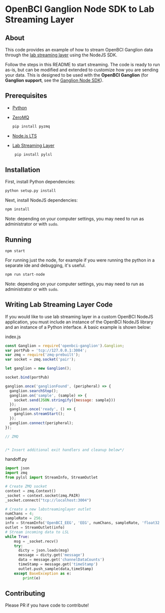 # OpenBCI Ganglion Node SDK to Lab Streaming Layer

## About

This code provides an example of how to stream OpenBCI Ganglion data through the [lab streaming layer](https://github.com/sccn/labstreaminglayer) using the NodeJS SDK.

Follow the steps in this README to start streaming. The code is ready to run as-is, but can be modified and extended to customize how you are sending your data. This is designed to be used with the **OpenBCI Ganglion** (for **Ganglion support**, see the [Ganglion Node SDK](https://github.com/OpenBCI/OpenBCI_NodeJS/tree/master/examples/labstreaminglayer)).

## Prerequisites

* [Python](https://www.python.org/downloads/)
* [ZeroMQ](http://zeromq.org/bindings:python)

  ```py
  pip install pyzmq
  ```
* [Node.js LTS](https://nodejs.org/en/)
* [Lab Streaming Layer](https://github.com/sccn/labstreaminglayer)

  ```py
   pip install pylsl
  ```


## Installation
First, install Python dependencies:
```bash
python setup.py install
```
Next, install NodeJS dependencies:
```bash
npm install
```
Note: depending on your computer settings, you may need to run as administrator or with `sudo`.

## Running
```
npm start
```
For running just the node, for example if you were running the python in a separate ide and debugging, it's useful.
```python
npm run start-node
```
Note: depending on your computer settings, you may need to run as administrator or with `sudo`.

## Writing Lab Streaming Layer Code
If you would like to use lab streaming layer in a custom OpenBCI NodeJS application, you must include an instance of the OpenBCI NodeJS library and an instance of a Python interface. A basic example is shown below:

index.js
```js
const Ganglion = require('openbci-ganglion').Ganglion;
var portPub = 'tcp://127.0.0.1:3004';
var zmq = require('zmq-prebuilt');
var socket = zmq.socket('pair');

let ganglion = new Ganglion();

socket.bind(portPub)

ganglion.once('ganglionFound', (peripheral) => {
  ganglion.searchStop();
  ganglion.on('sample', (sample) => {
    socket.send(JSON.stringify({message: sample}))
  });
  ganglion.once('ready', () => {
    ganglion.streamStart();
  });
  ganglion.connect(peripheral);
});

// ZMQ


/* Insert additional exit handlers and cleanup below*/
```

handoff.py
```python
import json
import zmq
from pylsl import StreamInfo, StreamOutlet

# Create ZMQ socket
context = zmq.Context()
_socket = context.socket(zmq.PAIR)
_socket.connect("tcp://localhost:3004")

# Create a new labstreaminglayer outlet
numChans = 4;
sampleRate = 256;
info = StreamInfo('OpenBCI_EEG', 'EEG', numChans, sampleRate, 'float32', 'openbci_12345')
outlet = StreamOutlet(info)
# Stream incoming data to LSL
while True:
    msg = _socket.recv()
    try:
      dicty = json.loads(msg)
      message = dicty.get('message')
      data = message.get('channelDataCounts')
      timeStamp = message.get('timeStamp')
      outlet.push_sample(data,timeStamp)
    except BaseException as e:
        print(e)
```

## Contributing
Please PR if you have code to contribute!
